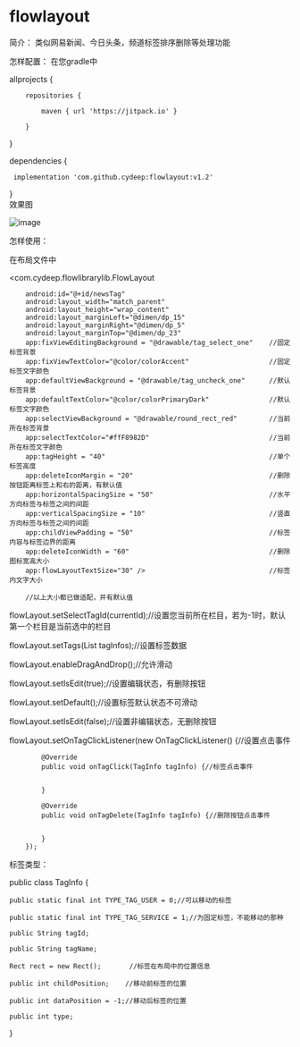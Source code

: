 # flowlayout
简介：
类似网易新闻、今日头条，频道标签排序删除等处理功能  

怎样配置：
在您gradle中

allprojects {

        repositories {
        
            maven { url 'https://jitpack.io' }
        
        }
    
}
    
dependencies {

     implementation 'com.github.cydeep:flowlayout:v1.2'   
     
}  
效果图

![image](https://github.com/cydeep/flowlayout/blob/master/app/src/main/res/drawable/impression.gif)


怎样使用：

在布局文件中

<com.cydeep.flowlibrarylib.FlowLayout

        android:id="@+id/newsTag"
        android:layout_width="match_parent"
        android:layout_height="wrap_content"
        android:layout_marginLeft="@dimen/dp_15"
        android:layout_marginRight="@dimen/dp_5"
        android:layout_marginTop="@dimen/dp_23"
        app:fixViewEditingBackground = "@drawable/tag_select_one"    //固定标签背景
        app:fixViewTextColor="@color/colorAccent"                    //固定标签文字颜色
        app:defaultViewBackground = "@drawable/tag_uncheck_one"      //默认标签背景
        app:defaultTextColor="@color/colorPrimaryDark"               //默认标签文字颜色
        app:selectViewBackground = "@drawable/round_rect_red"        //当前所在标签背景
        app:selectTextColor="#ffF8982D"                              //当前所在标签文字颜色
        app:tagHeight = "40"                                         //单个标签高度
        app:deleteIconMargin = "20"                                  //删除按钮距离标签上和右的距离，有默认值
        app:horizontalSpacingSize = "50"                             //水平方向标签与标签之间的间距
        app:verticalSpacingSize = "10"                               //竖直方向标签与标签之间的间距
        app:childViewPadding = "50"                                  //标签内容与标签边界的距离
        app:deleteIconWidth = "60"                                   //删除图标宽高大小
        app:flowLayoutTextSize="30" />                               //标签内文字大小
        
        //以上大小都已做适配，并有默认值

flowLayout.setSelectTagId(currentId);//设置您当前所在栏目，若为-1时，默认第一个栏目是当前选中的栏目

flowLayout.setTags(List<TagInfo> tagInfos);//设置标签数据

flowLayout.enableDragAndDrop();//允许滑动

flowLayout.setIsEdit(true);//设置编辑状态，有删除按钮

 flowLayout.setDefault();//设置标签默认状态不可滑动
 
 flowLayout.setIsEdit(false);//设置非编辑状态，无删除按钮

flowLayout.setOnTagClickListener(new OnTagClickListener() {//设置点击事件

            @Override
            public void onTagClick(TagInfo tagInfo) {//标签点击事件   
            

            }

            @Override
            public void onTagDelete(TagInfo tagInfo) {//删除按钮点击事件
            

            }
        });     
        
 标签类型：
 
 public class TagInfo {
 
    public static final int TYPE_TAG_USER = 0;//可以移动的标签
    
    public static final int TYPE_TAG_SERVICE = 1;//为固定标签，不能移动的那种
    
    public String tagId;
    
    public String tagName;
    
    Rect rect = new Rect();       //标签在布局中的位置信息
    
    public int childPosition;    //移动前标签的位置
    
    public int dataPosition = -1;//移动后标签的位置
    
    public int type;
}
